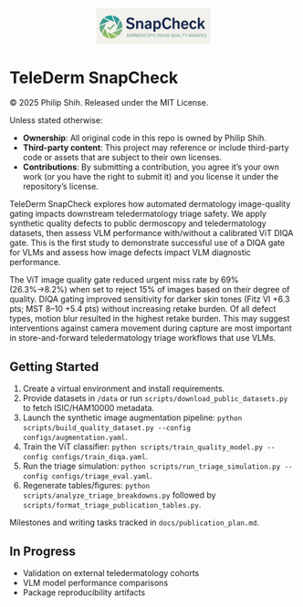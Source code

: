 <p align="center">
  <img src="snapcheck/logo.jpg" alt="TeleDerm SnapCheck logo" width="200">
</p>

# TeleDerm SnapCheck
© 2025 Philip Shih. Released under the MIT License. 

Unless stated otherwise:
- **Ownership**: All original code in this repo is owned by Philip Shih.
- **Third-party content**: This project may reference or include third-party code or assets that are subject to their own licenses.
- **Contributions**: By submitting a contribution, you agree it’s your own work (or you have the right to submit it) and you license it under the repository’s license.

TeleDerm SnapCheck explores how automated dermatology image-quality gating impacts downstream teledermatology triage safety. We apply synthetic quality defects to public dermoscopy and teledermatology datasets, then assess VLM performance with/without a calibrated ViT DIQA gate. This is the first study to demonstrate successful use of a DIQA gate for VLMs and assess how image defects impact VLM diagnostic performance.

The ViT image quality gate reduced urgent miss rate by 69% (26.3%→8.2%) when set to reject 15% of images based on their degree of quality. DIQA gating improved sensitivity for darker skin tones (Fitz VI +6.3 pts; MST 8–10 +5.4 pts) without increasing retake burden. Of all defect types, motion blur resulted in the highest retake burden. This may suggest interventions against camera movement during capture are most important in store-and-forward teledermatology triage workflows that use VLMs.

## Getting Started

1. Create a virtual environment and install requirements.
2. Provide datasets in `/data` or run `scripts/download_public_datasets.py` to fetch ISIC/HAM10000 metadata.
3. Launch the synthetic image augmentation pipeline: `python scripts/build_quality_dataset.py --config configs/augmentation.yaml`.
4. Train the ViT classifier: `python scripts/train_quality_model.py --config configs/train_diqa.yaml`.
5. Run the triage simulation: `python scripts/run_triage_simulation.py --config configs/triage_eval.yaml`.
6. Regenerate tables/figures: `python scripts/analyze_triage_breakdowns.py` followed by `scripts/format_triage_publication_tables.py`.

Milestones and writing tasks tracked in `docs/publication_plan.md`.

## In Progress

- Validation on external teledermatology cohorts
- VLM model performance comparisons
- Package reproducibility artifacts
